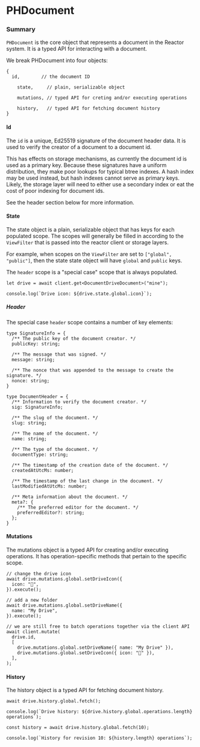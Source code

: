 # PHDocument

### Summary

`PHDocument` is the core object that represents a document in the Reactor system. It is a typed API for interacting with a document.

We break PHDocument into four objects:

```tsx
{
  id,        // the document ID

	state,     // plain, serializable object
	
	mutations, // typed API for creting and/or executing operations
	
	history,   // typed API for fetching document history
}
```

#### Id

The `id` is a unique, Ed25519 signature of the document header data. It is used to verify the creator of a document to a document id.

This has effects on storage mechanisms, as currently the document id is used as a primary key. Because these signatures have a uniform distribution, they make poor lookups for typical btree indexes. A hash index may be used instead, but hash indexes cannot serve as primary keys. Likely, the storage layer will need to either use a secondary index or eat the cost of poor indexing for document ids.

See the header section below for more information.

#### State

The state object is a plain, serializable object that has keys for each populated scope. The scopes will generally be filled in according to the `ViewFilter` that is passed into the reactor client or storage layers.

For example, when scopes on the `ViewFilter` are set to `["global", "public"]`, then the state state object will have `global` and `public` keys.

The `header` scope is a "special case" scope that is always populated.

```tsx
let drive = await client.get<DocumentDriveDocument>("mine");

console.log(`Drive icon: ${drive.state.global.icon}`);
```

##### Header

The special case `header` scope contains a number of key elements:

```tsx
type SignatureInfo = {
  /** The public key of the document creator. */
  publicKey: string;

  /** The message that was signed. */
  message: string;

  /** The nonce that was appended to the message to create the signature. */
  nonce: string;
}

type DocumentHeader = {
  /** Information to verify the document creator. */
  sig: SignatureInfo;

  /** The slug of the document. */
  slug: string;

  /** The name of the document. */
  name: string;

  /** The type of the document. */
  documentType: string;
  
  /** The timestamp of the creation date of the document. */
  createdAtUtcMs: number;
  
  /** The timestamp of the last change in the document. */
  lastModifiedAtUtcMs: number;

  /** Meta information about the document. */
  meta?: {
    /** The preferred editor for the document. */
    preferredEditor?: string;
  };
}
```

#### Mutations

The mutations object is a typed API for creating and/or executing operations. It has operation-specific methods that pertain to the specific scope.

```tsx
// change the drive icon
await drive.mutations.global.setDriveIcon({
  icon: "🚀",
}).execute();

// add a new folder
await drive.mutations.global.setDriveName({
  name: "My Drive",
}).execute();

// we are still free to batch operations together via the client API
await client.mutate(
  drive.id,
  [
    drive.mutations.global.setDriveName({ name: "My Drive" }),
    drive.mutations.global.setDriveIcon({ icon: "🚀" }),
  ],
);
```

#### History

The history object is a typed API for fetching document history.

```tsx
await drive.history.global.fetch();

console.log(`Drive history: ${drive.history.global.operations.length} operations`);

const history = await drive.history.global.fetch(10);

console.log(`History for revision 10: ${history.length} operations`);
```
